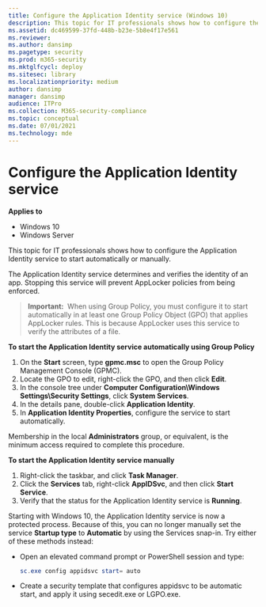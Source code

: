 ```yaml
---
title: Configure the Application Identity service (Windows 10)
description: This topic for IT professionals shows how to configure the Application Identity service to start automatically or manually.
ms.assetid: dc469599-37fd-448b-b23e-5b8e4f17e561
ms.reviewer: 
ms.author: dansimp
ms.pagetype: security
ms.prod: m365-security
ms.mktglfcycl: deploy
ms.sitesec: library
ms.localizationpriority: medium
author: dansimp
manager: dansimp
audience: ITPro
ms.collection: M365-security-compliance
ms.topic: conceptual
ms.date: 07/01/2021
ms.technology: mde
---
```


# Configure the Application Identity service

**Applies to**
- Windows 10
- Windows Server

This topic for IT professionals shows how to configure the Application Identity service to start automatically or manually.

The Application Identity service determines and verifies the identity of an app. Stopping this service will prevent AppLocker policies from being enforced.

>**Important:**  When using Group Policy, you must configure it to start automatically in at least one Group Policy Object (GPO) that applies AppLocker rules. This is because AppLocker uses this service to verify the attributes of a file.
 
**To start the Application Identity service automatically using Group Policy**

1.  On the **Start** screen, type **gpmc.msc** to open the Group Policy Management Console (GPMC).
2.  Locate the GPO to edit, right-click the GPO, and then click **Edit**.
3.  In the console tree under **Computer Configuration\\Windows Settings\\Security Settings**, click **System Services**.
4.  In the details pane, double-click **Application Identity**.
5.  In **Application Identity Properties**, configure the service to start automatically.

Membership in the local **Administrators** group, or equivalent, is the minimum access required to complete this procedure.

**To start the Application Identity service manually**

1.  Right-click the taskbar, and click **Task Manager**.
2.  Click the **Services** tab, right-click **AppIDSvc**, and then click **Start Service**.
3.  Verify that the status for the Application Identity service is **Running**.

Starting with Windows 10, the Application Identity service is now a protected process. Because of this, you can no longer manually set the service **Startup type** to **Automatic** by using the Services snap-in. Try either of these methods instead:

- Open an elevated command prompt or PowerShell session and type:

   ```powershell
   sc.exe config appidsvc start= auto
   ```

- Create a security template that configures appidsvc to be automatic start, and apply it using secedit.exe or LGPO.exe.
